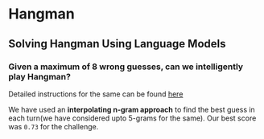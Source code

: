 # Hangman
## Solving Hangman Using Language Models

### Given a maximum of 8 wrong guesses, can we intelligently play Hangman?

Detailed instructions for the same can be found [here](https://inclass.kaggle.com/c/hangman)

We have used an **interpolating n-gram approach** to find the best guess in each turn(we have considered upto 5-grams for the same).
Our best score was `0.73` for the challenge.
